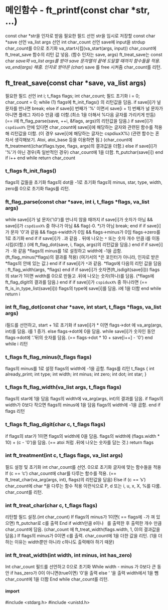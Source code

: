 # 메인함수 - ft_printf(const char *str, …)
const char *str을 인자로 받음
필요한 필드 선언
	str을 임시로 저장할 const char *save 선언
	va_list args 선언
	int char_count 선언
save에 input을 strdup
char_count를 0으로 초기화
va_start시킴(va_start(args, input))
char_count에 ft_treat_save 함수의 리턴 값 넣음. (함수 인자는 save, args)
	ft_treat_save는 const char *save와 va_list args를 받아 save 문자열의 끝에 도달할 때까지 함수들을 적용.
va_end(args) 해줌.
인자로 받아온 (char*) save 를 free 시켜줌
char_count를 리턴.
## ft_treat_save(const char *save, va_list args)
	
필요한 필드 선언
	int	i;
	t_flags	flags;
	int	char_count;
필드 초기화
	i = 0;
	char_count = 0;
while (1)
	flags에 ft_init_flags() 의 리턴값을 담음.
	if save[i]가 널 문자를 만나면
		break;
	else if save[i] 번째가 '%' 이면서 save[i + 1] 번째가 널 문자가 아니면
		플래그 자리수 만큼 i를 더함.(최소 1을 더해서 %다음 글자를 가리키게 만듬)
		(== i에 ft_flag_parse(save, ++i, &flags, args)의 리턴값을 담음.)
		if save[i]가 `cspdiuxX%` 안에 있다면
			char_count에 save[i]에 해당하는 글자와 관련된 함수를 적용해 리턴값을 더함.
			(이 경우 save[i]에 해당하는 글자는 cspdiuxX%)
			(관련 함수는 혼자서 생각해보기. Atoi, atoi_base 등을 이용하면 됨.)
			(char_count에 ft_treatment((char)flags.type, flags, args)의 결과값을 더함.)
		else if save[i]가 '%'가 아닌 경우(즉 일반적인 경우)
			char_count에 1을 더함.
			ft_putchar(save[i])	
	end if
	i++
end while
return char_count
		
### t_flags ft_init_flags()
flags의 값들을 초기화
	flags의 dot을 -1로 초기화
	flags의 minus, star, type, width, zero를 0으로 초기화
flags를 리턴.
### ft_flag_parse(const char *save, int i, t_flags *flags, va_list args)
while save[i]가 널 문자('\0')를 만나지 않을 때까지
	if save[i]가 숫자가 아님 && save[i]가 `cspdiuxX%` 중 하나가 아님 && flag(-0. *)가 아님
		break;
	end if
	if save[i]가 문자 '0'과 같음 && flags->width가 0임 && flags->minus가 0임
		flags->zero를 1로 초기화
	end if
	if save[i]가 `.`과 같음
		`.` 뒤에 나오는 `*` 또는 숫자 개수 만큼 i를 이동시킴(더함.)
		(i에 ft_flag_dot(save, i, flags, args)의 리턴값을 담음.)
	end if
	if save[i]가 `-`와 같음
		*flags의 minus를 1로 설정하고 width에 -1을 곱함.
		(ft_flag_minus(*flags)의 결과를 적용)
		(여기서의 *은 포인터가 아니라, 인자로 받은 *flags의 안에 있는 값.)
	end if
	if save[i]가 `*`과 같음.
		*flags에 다음의 리턴 값을 담음 : ft_flag_width(args, *flags)
	end if
	if save[i]가 숫자면(ft_isdigit(save[i]))
		flags의 star가 1이면 width를 0으로 만들고 .뒤에 나오는 숫자(하나)를 담음.
		(*flags에 ft_flag_digit의 결과를 담음.)
	end if
	if save[i]가 `cspiduxX%` 중 하나라면
	(== ft_is_in_type_list(save[i]))
		flags의 type에 save[i]를 담음.
	i에 1을 더함
end while
return i
### int ft_flag_dot(const char *save, int start, t_flags *flags, va_list args)
i필드를 선언하고, start + 1로 초기화
if save[i]가 * 이면
	flags->dot 에 va_arg(args, int)를 담음.
	i를 1 증가.
else
	flags->dot에 0을 담음.
	while save[i]가 숫자인 동안
		flags->dot에 '.'뒤의 숫자를 담음.
		(== flags->dot * 10 + save[i++] - '0')
	end while
i 리턴
### t_flags ft_flag_minus(t_flags flags)
flags의 minus를 1로 설정
flags의 width에 -1을 곱함.
flags를 리턴
t_flags
{
	int	already_print;
	int	type;
	int	width;
	int	minus;
	int	zero;
	int	dot;
	int	star;
}
		
### t_flags ft_flag_width(va_list args, t_flags flags)
flags의 star에 1을 담음
flags의 width에 va_arg(args, int)의 결과를 담음.
if flags의 width가 0보다 작으면
	flags의 minus에 1을 담음
	flags의 width에 -1을 곱함.
end if
flags 리턴
### t_flags ft_flag_digit(char c, t_flags flags)
if flags의 star가 1이면
	flags의 width에 0을 담음.
flags의 width에 (flags.width * 10) + (c - '0')을 담음.
(== atoi 처럼 .뒤에 나오는 숫자를 담는 것.)
return flags
### int	ft_treatment(int c, t_flags flags, va_list args)
필드 설정 및 초기화 
	int char_count를 선언. 0으로 초기화
글자에 맞는 함수들을 적용
	If (c == ‘c’)
		char_count에 char를 다루는 함수를 적용.
		(== ft_treat_char(va_arg(args, int), flags)의 리턴값을 담음) 
	Else if (c == ’s’)
		char_count에 char *을 다루는 함수 적용
	이런식으로
	P, d 또는 i, u, x, X, %를 다룸.
char_count를 리턴.
		
### int ft_treat_char(char c, t_flags flags)
리턴할 필드 설정.(int char_count)
If flags의 minus가 1이면( == flags에 `-`가 껴 있으면)
	ft_putchar로 c를 출력
End if
width만큼 `0`이나 ` `를 출력한 후 출력한 개수 만큼 char_count에 담음.
(char_count 에 ft_treat_width(flags.width, 1, 0)의 결과값을 담음.)
If flags의 minus가 0이면
	c를 출력.
char_count에 1을 더한 값을 리턴.
(1을 더하는 이유는 width뿐만 아니라 c하나도 출력해야 하기 때문)
### int ft_treat_width(int width, int minus, int has_zero)
Int char_count 필드를 선언하고 0으로 초기화
While width - minus 가 0보다 큰 동안
	if has_zero가 0이 아니면(true이면)
		‘0’을 출력
	else
		‘ ‘을 출력
	width에서 1을 뺌
	char_count에 1을 더함
End while
char_count를 리턴. 
		
#### import
#include <stdarg.h>
#include <unistd.h>

